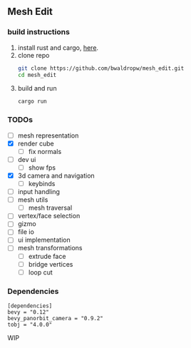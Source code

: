 ## Mesh Edit

### build instructions
1. install rust and cargo, [here](https://rustup.rs/).
2. clone repo
   ```bash
   git clone https://github.com/bwaldropw/mesh_edit.git
   cd mesh_edit
3. build and run
   ```bash
   cargo run

### TODOs
- [ ] mesh representation
- [x] render cube
   - [ ] fix normals
- [ ] dev ui
   - [ ] show fps 
- [x] 3d camera and navigation
   - [ ] keybinds
- [ ] input handling
- [ ] mesh utils
   - [ ] mesh traversal 
- [ ] vertex/face selection
- [ ] gizmo
- [ ] file io
- [ ] ui implementation
- [ ] mesh transformations
   - [ ] extrude face
   - [ ] bridge vertices
   - [ ] loop cut 

### Dependencies
```
[dependencies]
bevy = "0.12"
bevy_panorbit_camera = "0.9.2"
tobj = "4.0.0"
```

WIP
